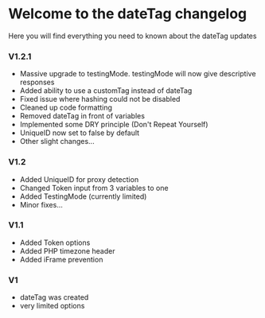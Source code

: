 # Welcome to the dateTag changelog
Here you will find everything you need to known about the dateTag updates

### V1.2.1
- Massive upgrade to testingMode. testingMode will now give descriptive responses
- Added ability to use a customTag instead of dateTag
- Fixed issue where hashing could not be disabled
- Cleaned up code formatting
- Removed dateTag in front of variables
- Implemented some DRY principle (Don't Repeat Yourself)
- UniqueID now set to false by default
- Other slight changes... 

### V1.2
- Added UniqueID for proxy detection
- Changed Token input from 3 variables to one
- Added TestingMode (currently limited)
- Minor fixes...

### V1.1
- Added Token options
- Added PHP timezone header
- Added iFrame prevention

### V1
- dateTag was created
- very limited options
